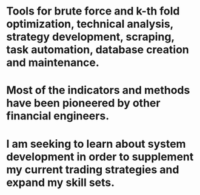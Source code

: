 # Tools for brute force and k-th fold optimization, technical analysis, strategy development, scraping, task automation, database creation and maintenance.
# Most of the indicators and methods have been pioneered by other financial engineers.
# I am seeking to learn about system development in order to supplement my current trading strategies and expand my skill sets.
